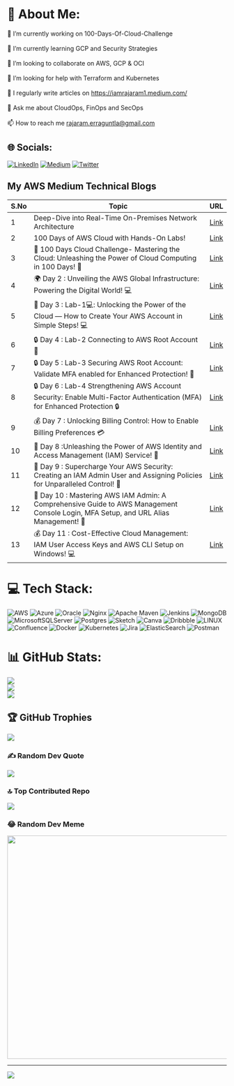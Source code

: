 # 💫 About Me:
🔭 I’m currently working on 100-Days-Of-Cloud-Challenge<br><br>🌱 I’m currently learning GCP and Security Strategies<br><br>👯 I’m looking to collaborate on AWS, GCP & OCI<br><br>🤝 I’m looking for help with Terraform and Kubernetes<br><br>📝 I regularly write articles on https://iamrajaram1.medium.com/<br><br>💬 Ask me about CloudOps, FinOps and SecOps<br><br>📫 How to reach me rajaram.erraguntla@gmail.com


## 🌐 Socials:
[![LinkedIn](https://img.shields.io/badge/LinkedIn-%230077B5.svg?logo=linkedin&logoColor=white)](https://linkedin.com/in/iamrajaram1) [![Medium](https://img.shields.io/badge/Medium-12100E?logo=medium&logoColor=white)](https://medium.com/@iamrajaram1) [![Twitter](https://img.shields.io/badge/Twitter-%231DA1F2.svg?logo=Twitter&logoColor=white)](https://twitter.com/iamrajaram1) 


## My AWS Medium Technical Blogs

| S.No | Topic                                                                                                      | URL                                                                                                       |
|------|------------------------------------------------------------------------------------------------------------|-----------------------------------------------------------------------------------------------------------|
| 1    | Deep-Dive into Real-Time On-Premises Network Architecture                                                 | [Link](https://iamrajaram1.medium.com/introduction-to-aws-services-part-1-458cc39a718e)                |
| 2    | 100 Days of AWS Cloud with Hands-On Labs!                                                                 | [Link](https://iamrajaram1.medium.com/100-days-of-aws-cloud-with-hands-on-labs-46278cd5cb5d)          |
| 3    | 🌟 100 Days Cloud Challenge- Mastering the Cloud: Unleashing the Power of Cloud Computing in 100 Days! 🚀 | [Link](https://medium.com/cloudnloud/day1-of-100-days-cloud-challenge-mastering-the-cloud-unleashing-the-power-of-cloud-computing-d98755c55c85) |
| 4    | 🌍 Day 2 : Unveiling the AWS Global Infrastructure: Powering the Digital World! 💻 | [Link](https://medium.com/cloudnloud/day2of-100-days-aws-cloud-challenge-unveiling-the-aws-global-infrastructure-powering-the-56975d650fc1) |
| 5    | 🔑 Day 3 : Lab-1💻: Unlocking the Power of the Cloud — How to Create Your AWS Account in Simple Steps! 💻 | [Link](https://medium.com/cloudnloud/day-3-lab-1-unlocking-the-power-of-the-cloud-how-to-create-your-aws-account-in-simple-steps-9653ce5b332d) |
| 6    | 🔒 Day 4 : Lab-2 Connecting to AWS Root Account 💪 | [Link](https://medium.com/cloudnloud/day4of-100-days-aws-cloud-challenge-lab-2-connecting-to-aws-root-account-f95b55298ef6) |
| 7    | 🔒 Day 5 : Lab-3 Securing AWS Root Account: Validate MFA enabled for Enhanced Protection! 💪 | [Link](https://medium.com/cloudnloud/day5of-100-days-aws-cloud-challenge-lab-3-securing-aws-root-account-validate-mfa-enabled-for-4b9a168b2d0d) |
| 8    | 🔒 Day 6 : Lab-4 Strengthening AWS Account Security: Enable Multi-Factor Authentication (MFA) for Enhanced Protection 🔒 | [Link](https://medium.com/cloudnloud/day6of-100-days-aws-cloud-challenge-lab-4-strengthening-aws-account-security-enable-multi-factor-ab7d1dac07cd) |
| 9    | 💰 Day 7 : Unlocking Billing Control: How to Enable Billing Preferences 💳 | [Link](https://medium.com/cloudnloud/day7of-100-days-aws-cloud-challenge-unlocking-billing-control-how-to-enable-billing-898b9bfe433d) |
| 10   |🔐 Day 8 :Unleashing the Power of AWS Identity and Access Management (IAM) Service! 💪 | [Link](https://medium.com/cloudnloud/day8-unleashing-the-power-of-aws-identity-and-access-management-iam-service-day-203f464ebebb) |
| 11   | 🔑 Day 9 :  Supercharge Your AWS Security: Creating an IAM Admin User and Assigning Policies for Unparalleled Control! 💪 | [Link](https://medium.com/cloudnloud/supercharge-your-aws-security-creating-an-iam-admin-user-and-assigning-policies-for-76f46b911c4d) |
| 12   | 🔐 Day 10 : Mastering AWS IAM Admin: A Comprehensive Guide to AWS Management Console Login, MFA Setup, and URL Alias Management! 💼 | [Link](https://medium.com/cloudnloud/mastering-aws-iam-admin-a-comprehensive-guide-to-aws-management-console-login-mfa-setup-and-35474f0c31b9) |
| 13   | 💰 Day 11 : Cost-Effective Cloud Management: IAM User Access Keys and AWS CLI Setup on Windows! 💻 | [Link](https://medium.com/cloudnloud/cost-effective-cloud-management-iam-user-access-keys-and-aws-cli-setup-on-windows-7f325249f52d) |



# 💻 Tech Stack:
![AWS](https://img.shields.io/badge/AWS-%23FF9900.svg?style=for-the-badge&logo=amazon-aws&logoColor=white) ![Azure](https://img.shields.io/badge/azure-%230072C6.svg?style=for-the-badge&logo=azure-devops&logoColor=white) ![Oracle](https://img.shields.io/badge/Oracle-F80000?style=for-the-badge&logo=oracle&logoColor=white) ![Nginx](https://img.shields.io/badge/nginx-%23009639.svg?style=for-the-badge&logo=nginx&logoColor=white) ![Apache Maven](https://img.shields.io/badge/Apache%20Maven-C71A36?style=for-the-badge&logo=Apache%20Maven&logoColor=white) ![Jenkins](https://img.shields.io/badge/jenkins-%232C5263.svg?style=for-the-badge&logo=jenkins&logoColor=white) ![MongoDB](https://img.shields.io/badge/MongoDB-%234ea94b.svg?style=for-the-badge&logo=mongodb&logoColor=white) ![MicrosoftSQLServer](https://img.shields.io/badge/Microsoft%20SQL%20Sever-CC2927?style=for-the-badge&logo=microsoft%20sql%20server&logoColor=white) ![Postgres](https://img.shields.io/badge/postgres-%23316192.svg?style=for-the-badge&logo=postgresql&logoColor=white) ![Sketch](https://img.shields.io/badge/Sketch-FFB387?style=for-the-badge&logo=sketch&logoColor=black) ![Canva](https://img.shields.io/badge/Canva-%2300C4CC.svg?style=for-the-badge&logo=Canva&logoColor=white) ![Dribbble](https://img.shields.io/badge/Dribbble-EA4C89?style=for-the-badge&logo=dribbble&logoColor=white) ![LINUX](https://img.shields.io/badge/Linux-FCC624?style=for-the-badge&logo=linux&logoColor=black) ![Confluence](https://img.shields.io/badge/confluence-%23172BF4.svg?style=for-the-badge&logo=confluence&logoColor=white) ![Docker](https://img.shields.io/badge/docker-%230db7ed.svg?style=for-the-badge&logo=docker&logoColor=white) ![Kubernetes](https://img.shields.io/badge/kubernetes-%23326ce5.svg?style=for-the-badge&logo=kubernetes&logoColor=white) ![Jira](https://img.shields.io/badge/jira-%230A0FFF.svg?style=for-the-badge&logo=jira&logoColor=white) ![ElasticSearch](https://img.shields.io/badge/-ElasticSearch-005571?style=for-the-badge&logo=elasticsearch) ![Postman](https://img.shields.io/badge/Postman-FF6C37?style=for-the-badge&logo=postman&logoColor=white)


# 📊 GitHub Stats:
![](https://github-readme-stats.vercel.app/api?username=iamrajaram1&theme=dark&hide_border=false&include_all_commits=false&count_private=false)<br/>
![](https://github-readme-streak-stats.herokuapp.com/?user=iamrajaram1&theme=dark&hide_border=false)<br/>
![](https://github-readme-stats.vercel.app/api/top-langs/?username=iamrajaram1&theme=dark&hide_border=false&include_all_commits=false&count_private=false&layout=compact)

## 🏆 GitHub Trophies
![](https://github-profile-trophy.vercel.app/?username=iamrajaram1&theme=radical&no-frame=false&no-bg=true&margin-w=4)

### ✍️ Random Dev Quote
![](https://quotes-github-readme.vercel.app/api?type=horizontal&theme=radical)

### 🔝 Top Contributed Repo
![](https://github-contributor-stats.vercel.app/api?username=iamrajaram1&limit=5&theme=dark&combine_all_yearly_contributions=true)

### 😂 Random Dev Meme
<img src="https://rm.up.railway.app/" width="512px"/>

---
[![](https://visitcount.itsvg.in/api?id=iamrajaram1&icon=4&color=0)](https://visitcount.itsvg.in)

<!-- Proudly created with GPRM ( https://gprm.itsvg.in ) -->
